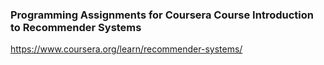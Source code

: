 ### Programming Assignments for Coursera Course Introduction to Recommender Systems

https://www.coursera.org/learn/recommender-systems/
